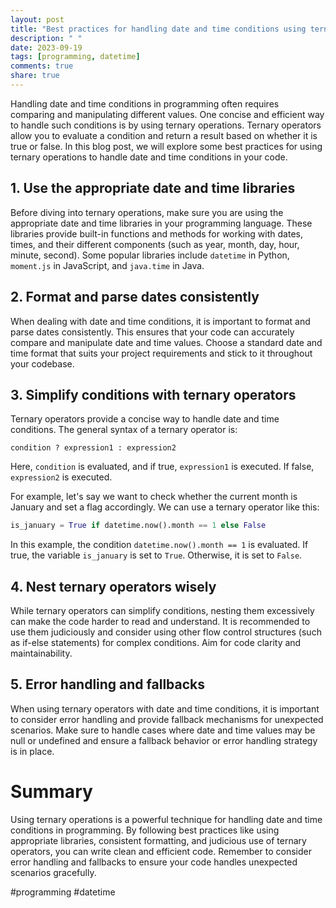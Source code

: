 ```yaml
---
layout: post
title: "Best practices for handling date and time conditions using ternary operations"
description: " "
date: 2023-09-19
tags: [programming, datetime]
comments: true
share: true
---
```


Handling date and time conditions in programming often requires comparing and manipulating different values. One concise and efficient way to handle such conditions is by using ternary operations. Ternary operators allow you to evaluate a condition and return a result based on whether it is true or false. In this blog post, we will explore some best practices for using ternary operations to handle date and time conditions in your code.

## 1. Use the appropriate date and time libraries

Before diving into ternary operations, make sure you are using the appropriate date and time libraries in your programming language. These libraries provide built-in functions and methods for working with dates, times, and their different components (such as year, month, day, hour, minute, second). Some popular libraries include `datetime` in Python, `moment.js` in JavaScript, and `java.time` in Java.

## 2. Format and parse dates consistently

When dealing with date and time conditions, it is important to format and parse dates consistently. This ensures that your code can accurately compare and manipulate date and time values. Choose a standard date and time format that suits your project requirements and stick to it throughout your codebase.

## 3. Simplify conditions with ternary operators

Ternary operators provide a concise way to handle date and time conditions. The general syntax of a ternary operator is:

```
condition ? expression1 : expression2
```

Here, `condition` is evaluated, and if true, `expression1` is executed. If false, `expression2` is executed.

For example, let's say we want to check whether the current month is January and set a flag accordingly. We can use a ternary operator like this:

```python
is_january = True if datetime.now().month == 1 else False
```

In this example, the condition `datetime.now().month == 1` is evaluated. If true, the variable `is_january` is set to `True`. Otherwise, it is set to `False`.

## 4. Nest ternary operators wisely

While ternary operators can simplify conditions, nesting them excessively can make the code harder to read and understand. It is recommended to use them judiciously and consider using other flow control structures (such as if-else statements) for complex conditions. Aim for code clarity and maintainability.

## 5. Error handling and fallbacks

When using ternary operators with date and time conditions, it is important to consider error handling and provide fallback mechanisms for unexpected scenarios. Make sure to handle cases where date and time values may be null or undefined and ensure a fallback behavior or error handling strategy is in place.

# Summary

Using ternary operations is a powerful technique for handling date and time conditions in programming. By following best practices like using appropriate libraries, consistent formatting, and judicious use of ternary operators, you can write clean and efficient code. Remember to consider error handling and fallbacks to ensure your code handles unexpected scenarios gracefully.

#programming #datetime